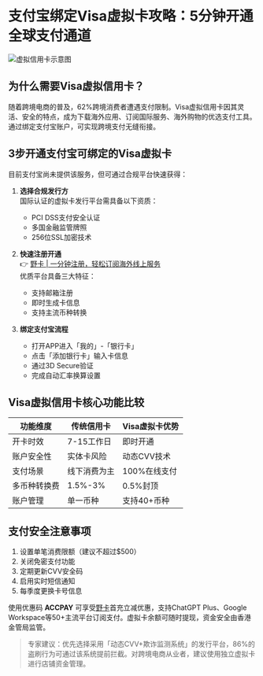 # 支付宝绑定Visa虚拟卡攻略：5分钟开通全球支付通道

![虚拟信用卡示意图](https://bbtdd.com/wp-content/uploads/img/116093087261607.webp)

## 为什么需要Visa虚拟信用卡？
随着跨境电商的普及，62%跨境消费者遭遇支付限制。Visa虚拟信用卡因其灵活、安全的特点，成为下载海外应用、订阅国际服务、海外购物的优选支付工具。通过绑定支付宝账户，可实现跨境支付无缝衔接。

## 3步开通支付宝可绑定的Visa虚拟卡
目前支付宝尚未提供该服务，但可通过合规平台快速获得：

1. **选择合规发行方**  
国际认证的虚拟卡发行平台需具备以下资质：
   - PCI DSS支付安全认证
   - 多国金融监管牌照
   - 256位SSL加密技术

2. **快速注册开通**  
👉 [野卡 | 一分钟注册，轻松订阅海外线上服务](https://bbtdd.com/yeka)  
优质平台具备三大特征：
   - 支持邮箱注册
   - 即时生成卡信息
   - 支持主流币种转换

3. **绑定支付宝流程**
   - 打开APP进入「我的」-「银行卡」
   - 点击「添加银行卡」输入卡信息
   - 通过3D Secure验证
   - 完成自动汇率换算设置

## Visa虚拟信用卡核心功能比较
| 功能维度        | 传统信用卡  | Visa虚拟卡优势 |
|---------------|-----------|--------------|
| 开卡时效        | 7-15工作日 | 即时开通       |
| 账户安全性       | 实体卡风险  | 动态CVV技术    |
| 支付场景        | 线下消费为主| 100%在线支付   |
| 多币种转换费     | 1.5%-3%   | 0.5%封顶      |
| 账户管理        | 单一币种  | 支持40+币种   |

## 支付安全注意事项
1. 设置单笔消费限额（建议不超过$500）
2. 关闭免密支付功能
3. 定期更新CVV安全码
4. 启用实时短信通知
5. 每季度更换卡号信息

使用优惠码 **ACCPAY** 可享受[野卡](https://bbtdd.com/yeka)首充立减优惠，支持ChatGPT Plus、Google Workspace等50+主流平台订阅支付。虚拟卡余额可随时提现，资金安全由香港金管局监管。

> 专家建议：优先选择采用「动态CVV+欺诈监测系统」的发行平台，86%的盗刷行为可通过该系统提前拦截。对跨境电商从业者，建议使用独立虚拟卡进行店铺资金管理。